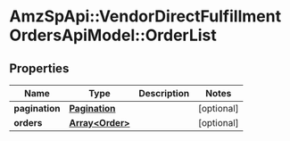 # AmzSpApi::VendorDirectFulfillmentOrdersApiModel::OrderList

## Properties
Name | Type | Description | Notes
------------ | ------------- | ------------- | -------------
**pagination** | [**Pagination**](Pagination.md) |  | [optional] 
**orders** | [**Array&lt;Order&gt;**](Order.md) |  | [optional] 



